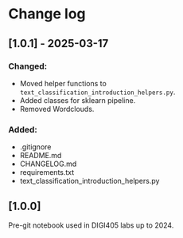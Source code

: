 # Change log

## [1.0.1] - 2025-03-17

### Changed:

- Moved helper functions to `text_classification_introduction_helpers.py`.
- Added classes for sklearn pipeline.
- Removed Wordclouds.

### Added:

- .gitignore
- README.md
- CHANGELOG.md
- requirements.txt
- text_classification_introduction_helpers.py

## [1.0.0]

Pre-git notebook used in DIGI405 labs up to 2024.